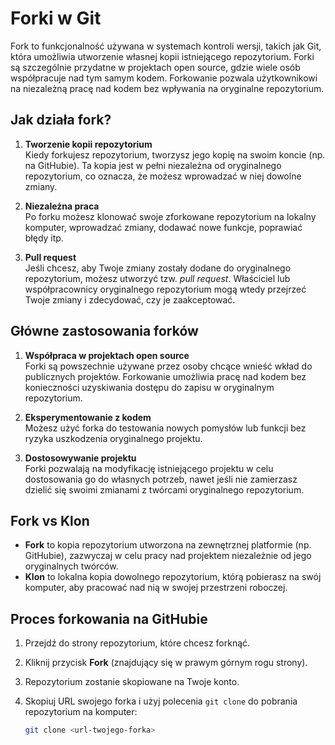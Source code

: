 # Forki w Git

Fork to funkcjonalność używana w systemach kontroli wersji, takich jak Git, która umożliwia utworzenie własnej kopii istniejącego repozytorium. Forki są szczególnie przydatne w projektach open source, gdzie wiele osób współpracuje nad tym samym kodem. Forkowanie pozwala użytkownikowi na niezależną pracę nad kodem bez wpływania na oryginalne repozytorium.

## Jak działa fork?

1. **Tworzenie kopii repozytorium**  
   Kiedy forkujesz repozytorium, tworzysz jego kopię na swoim koncie (np. na GitHubie). Ta kopia jest w pełni niezależna od oryginalnego repozytorium, co oznacza, że możesz wprowadzać w niej dowolne zmiany.

2. **Niezależna praca**  
   Po forku możesz klonować swoje zforkowane repozytorium na lokalny komputer, wprowadzać zmiany, dodawać nowe funkcje, poprawiać błędy itp.

3. **Pull request**  
   Jeśli chcesz, aby Twoje zmiany zostały dodane do oryginalnego repozytorium, możesz utworzyć tzw. *pull request*. Właściciel lub współpracownicy oryginalnego repozytorium mogą wtedy przejrzeć Twoje zmiany i zdecydować, czy je zaakceptować.

## Główne zastosowania forków

1. **Współpraca w projektach open source**  
   Forki są powszechnie używane przez osoby chcące wnieść wkład do publicznych projektów. Forkowanie umożliwia pracę nad kodem bez konieczności uzyskiwania dostępu do zapisu w oryginalnym repozytorium.

2. **Eksperymentowanie z kodem**  
   Możesz użyć forka do testowania nowych pomysłów lub funkcji bez ryzyka uszkodzenia oryginalnego projektu.

3. **Dostosowywanie projektu**  
   Forki pozwalają na modyfikację istniejącego projektu w celu dostosowania go do własnych potrzeb, nawet jeśli nie zamierzasz dzielić się swoimi zmianami z twórcami oryginalnego repozytorium.

## Fork vs Klon

- **Fork** to kopia repozytorium utworzona na zewnętrznej platformie (np. GitHubie), zazwyczaj w celu pracy nad projektem niezależnie od jego oryginalnych twórców. 
- **Klon** to lokalna kopia dowolnego repozytorium, którą pobierasz na swój komputer, aby pracować nad nią w swojej przestrzeni roboczej.

## Proces forkowania na GitHubie

1. Przejdź do strony repozytorium, które chcesz forknąć.
2. Kliknij przycisk **Fork** (znajdujący się w prawym górnym rogu strony).
3. Repozytorium zostanie skopiowane na Twoje konto.
4. Skopiuj URL swojego forka i użyj polecenia `git clone` do pobrania repozytorium na komputer:

   ```bash
   git clone <url-twojego-forka>
